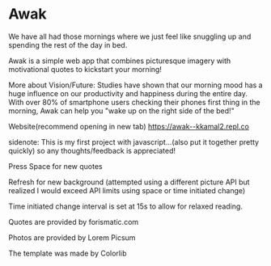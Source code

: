 # Awak

We have all had those mornings where we just feel like snuggling up and spending the rest of the day in bed.

Awak is a simple web app that combines picturesque imagery with motivational quotes to kickstart your morning!

More about Vision/Future:
Studies have shown that our morning mood has a huge influence on our productivity and happiness during the entire day. With over 80% of smartphone users checking their phones first thing in the morning, Awak can help you "wake up on the right side of the bed!"

Website(recommend opening in new tab)
https://awak--kkamal2.repl.co

sidenote:
This is my first project with javascript...(also put it together pretty quickly) so any thoughts/feedback is appreciated!

Press Space for new quotes

Refresh for new background (attempted using a different picture API but realized I would exceed API limits using space or time initiated change)

Time initiated change interval is set at 15s to allow for relaxed reading.

Quotes are provided by forismatic.com

Photos are provided by Lorem Picsum

The template was made by Colorlib
